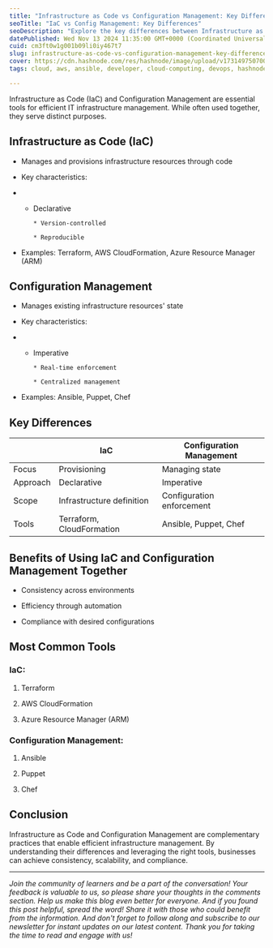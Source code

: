 ```yaml
---
title: "Infrastructure as Code vs Configuration Management: Key Differences Explained"
seoTitle: "IaC vs Config Management: Key Differences"
seoDescription: "Explore the key differences between Infrastructure as Code (IaC) and Configuration Management to enhance IT infrastructure management efficiency"
datePublished: Wed Nov 13 2024 11:35:00 GMT+0000 (Coordinated Universal Time)
cuid: cm3ft0w1g001b09li0iy467t7
slug: infrastructure-as-code-vs-configuration-management-key-differences-explained
cover: https://cdn.hashnode.com/res/hashnode/image/upload/v1731497507004/155b7867-8299-42c7-86b6-9bdfe35602a2.png
tags: cloud, aws, ansible, developer, cloud-computing, devops, hashnode, terraform, infrastructure-as-code, 2articles1week, shubhamlondhe, trainwithshubham

---
```


Infrastructure as Code (IaC) and Configuration Management are essential tools for efficient IT infrastructure management. While often used together, they serve distinct purposes.

## **Infrastructure as Code (IaC)**

* Manages and provisions infrastructure resources through code
    
* Key characteristics:
    
* * Declarative
        
        * Version-controlled
            
        * Reproducible
            
* Examples: Terraform, AWS CloudFormation, Azure Resource Manager (ARM)
    

## **Configuration Management**

* Manages existing infrastructure resources' state
    
* Key characteristics:
    
* * Imperative
        
        * Real-time enforcement
            
        * Centralized management
            
* Examples: Ansible, Puppet, Chef
    

## **Key Differences**

|  | **IaC** | **Configuration Management** |
| --- | --- | --- |
| Focus | Provisioning | Managing state |
| Approach | Declarative | Imperative |
| Scope | Infrastructure definition | Configuration enforcement |
| Tools | Terraform, CloudFormation | Ansible, Puppet, Chef |

## **Benefits of Using IaC and Configuration Management Together**

* Consistency across environments
    
* Efficiency through automation
    
* Compliance with desired configurations
    

## **Most Common Tools**

### IaC:

1. Terraform
    
2. AWS CloudFormation
    
3. Azure Resource Manager (ARM)
    

### Configuration Management:

1. Ansible
    
2. Puppet
    
3. Chef
    

## **Conclusion**

Infrastructure as Code and Configuration Management are complementary practices that enable efficient infrastructure management. By understanding their differences and leveraging the right tools, businesses can achieve consistency, scalability, and compliance.

---

*Join the community of learners and be a part of the conversation! Your feedback is valuable to us, so please share your thoughts in the comments section. Help us make this blog even better for everyone. And if you found this post helpful, spread the word! Share it with those who could benefit from the information. And don't forget to follow along and subscribe to our newsletter for instant updates on our latest content. Thank you for taking the time to read and engage with us!*
